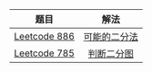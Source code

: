 |                             题目                             |                             解法                             |
| :----------------------------------------------------------: | :----------------------------------------------------------: |
| [Leetcode 886](https://leetcode.cn/problems/possible-bipartition/) | [可能的二分法](https://github.com/pshijie/Java_interview_code/blob/main/Leetcode分类/并查集/可能的二分法.java) |
| [Leetcode 785](https://leetcode.cn/problems/is-graph-bipartite/) | [判断二分图](https://github.com/pshijie/Java_interview_code/blob/main/Leetcode分类/并查集/判断二分图.java) |


